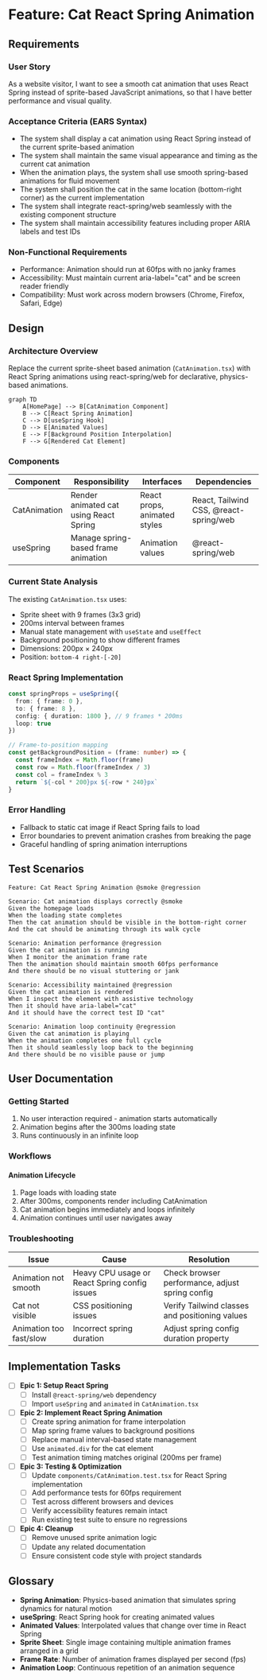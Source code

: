 # Feature: Cat React Spring Animation

## Requirements

### User Story

As a website visitor, I want to see a smooth cat animation that uses React Spring instead of sprite-based JavaScript animations, so that I have better performance and visual quality.

### Acceptance Criteria (EARS Syntax)

- The system shall display a cat animation using React Spring instead of the current sprite-based animation
- The system shall maintain the same visual appearance and timing as the current cat animation
- When the animation plays, the system shall use smooth spring-based animations for fluid movement
- The system shall position the cat in the same location (bottom-right corner) as the current implementation
- The system shall integrate react-spring/web seamlessly with the existing component structure
- The system shall maintain accessibility features including proper ARIA labels and test IDs

### Non-Functional Requirements

- Performance: Animation should run at 60fps with no janky frames
- Accessibility: Must maintain current aria-label="cat" and be screen reader friendly
- Compatibility: Must work across modern browsers (Chrome, Firefox, Safari, Edge)

## Design

### Architecture Overview

Replace the current sprite-sheet based animation (`CatAnimation.tsx`) with React Spring animations using react-spring/web for declarative, physics-based animations.

```mermaid
graph TD
    A[HomePage] --> B[CatAnimation Component]
    B --> C[React Spring Animation]
    C --> D[useSpring Hook]
    D --> E[Animated Values]
    E --> F[Background Position Interpolation]
    F --> G[Rendered Cat Element]
```

### Components

| Component | Responsibility | Interfaces | Dependencies |
|-----------|---------------|------------|--------------|
| CatAnimation | Render animated cat using React Spring | React props, animated styles | React, Tailwind CSS, @react-spring/web |
| useSpring | Manage spring-based frame animation | Animation values | @react-spring/web |

### Current State Analysis

The existing `CatAnimation.tsx` uses:
- Sprite sheet with 9 frames (3x3 grid)
- 200ms interval between frames
- Manual state management with `useState` and `useEffect`
- Background positioning to show different frames
- Dimensions: 200px × 240px
- Position: `bottom-4 right-[-20]`

### React Spring Implementation

```typescript
const springProps = useSpring({
  from: { frame: 0 },
  to: { frame: 8 },
  config: { duration: 1800 }, // 9 frames * 200ms
  loop: true
})

// Frame-to-position mapping
const getBackgroundPosition = (frame: number) => {
  const frameIndex = Math.floor(frame)
  const row = Math.floor(frameIndex / 3)
  const col = frameIndex % 3
  return `${-col * 200}px ${-row * 240}px`
}
```

### Error Handling

- Fallback to static cat image if React Spring fails to load
- Error boundaries to prevent animation crashes from breaking the page
- Graceful handling of spring animation interruptions

## Test Scenarios

```gherkin
Feature: Cat React Spring Animation @smoke @regression

Scenario: Cat animation displays correctly @smoke
Given the homepage loads
When the loading state completes
Then the cat animation should be visible in the bottom-right corner
And the cat should be animating through its walk cycle

Scenario: Animation performance @regression
Given the cat animation is running
When I monitor the animation frame rate
Then the animation should maintain smooth 60fps performance
And there should be no visual stuttering or jank

Scenario: Accessibility maintained @regression
Given the cat animation is rendered
When I inspect the element with assistive technology
Then it should have aria-label="cat"
And it should have the correct test ID "cat"

Scenario: Animation loop continuity @regression
Given the cat animation is playing
When the animation completes one full cycle
Then it should seamlessly loop back to the beginning
And there should be no visible pause or jump
```

## User Documentation

### Getting Started

1. No user interaction required - animation starts automatically
2. Animation begins after the 300ms loading state
3. Runs continuously in an infinite loop

### Workflows

#### Animation Lifecycle
1. Page loads with loading state
2. After 300ms, components render including CatAnimation
3. Cat animation begins immediately and loops infinitely
4. Animation continues until user navigates away

### Troubleshooting

| Issue | Cause | Resolution |
|-------|-------|------------|
| Animation not smooth | Heavy CPU usage or React Spring config issues | Check browser performance, adjust spring config |
| Cat not visible | CSS positioning issues | Verify Tailwind classes and positioning values |
| Animation too fast/slow | Incorrect spring duration | Adjust spring config duration property |

## Implementation Tasks

- [ ] **Epic 1: Setup React Spring**
    - [ ] Install `@react-spring/web` dependency
    - [ ] Import `useSpring` and `animated` in `CatAnimation.tsx`

- [ ] **Epic 2: Implement React Spring Animation**
    - [ ] Create spring animation for frame interpolation
    - [ ] Map spring frame values to background positions
    - [ ] Replace manual interval-based state management
    - [ ] Use `animated.div` for the cat element
    - [ ] Test animation timing matches original (200ms per frame)

- [ ] **Epic 3: Testing & Optimization**
    - [ ] Update `components/CatAnimation.test.tsx` for React Spring implementation
    - [ ] Add performance tests for 60fps requirement
    - [ ] Test across different browsers and devices
    - [ ] Verify accessibility features remain intact
    - [ ] Run existing test suite to ensure no regressions

- [ ] **Epic 4: Cleanup**
    - [ ] Remove unused sprite animation logic
    - [ ] Update any related documentation
    - [ ] Ensure consistent code style with project standards

## Glossary

- **Spring Animation**: Physics-based animation that simulates spring dynamics for natural motion
- **useSpring**: React Spring hook for creating animated values
- **Animated Values**: Interpolated values that change over time in React Spring
- **Sprite Sheet**: Single image containing multiple animation frames arranged in a grid
- **Frame Rate**: Number of animation frames displayed per second (fps)
- **Animation Loop**: Continuous repetition of an animation sequence